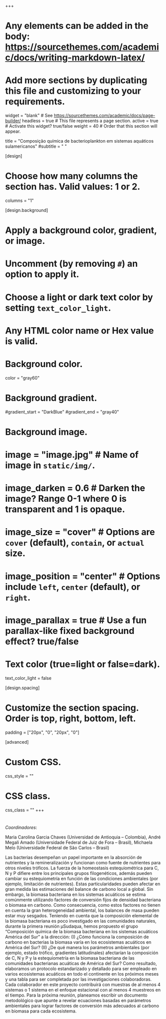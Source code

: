 +++
# Any elements can be added in the body: https://sourcethemes.com/academic/docs/writing-markdown-latex/
# Add more sections by duplicating this file and customizing to your requirements.

widget = "blank"  # See https://sourcethemes.com/academic/docs/page-builder/
headless = true  # This file represents a page section.
active = true  # Activate this widget? true/false
weight = 40 # Order that this section will appear.


title = "Composição química de bacterioplankton em sistemas aquáticos sulamericanos"
#subtitle = " "

[design]
  # Choose how many columns the section has. Valid values: 1 or 2.
  columns = "1"

[design.background]
  # Apply a background color, gradient, or image.
  #   Uncomment (by removing `#`) an option to apply it.
  #   Choose a light or dark text color by setting `text_color_light`.
  #   Any HTML color name or Hex value is valid.

  # Background color.
   color = "gray60"
  
  # Background gradient.
  #gradient_start = "DarkBlue"
  #gradient_end = "gray40"
  
  # Background image.
  # image = "image.jpg"  # Name of image in `static/img/`.
  # image_darken = 0.6  # Darken the image? Range 0-1 where 0 is transparent and 1 is opaque.
  # image_size = "cover"  #  Options are `cover` (default), `contain`, or `actual` size.
  # image_position = "center"  # Options include `left`, `center` (default), or `right`.
  # image_parallax = true  # Use a fun parallax-like fixed background effect? true/false
  
  # Text color (true=light or false=dark).
  text_color_light = false

[design.spacing]
  # Customize the section spacing. Order is top, right, bottom, left.
  padding = ["20px", "0", "20px", "0"]

[advanced]
 # Custom CSS. 
 css_style = ""
 
 # CSS class.
 css_class = ""
+++
#

*Coordinadores*:

Maria Carolina Garcia Chaves (Universidad de Antioquia – Colombia),
André Megali Amado (Universidade Federal de Juiz de Fora – Brasil),
Michaela Melo (Universidade Federal de São Carlos – Brasil)

Las bacterias desempeñan un papel importante en la absorción de nutrientes y la remineralización y funcionan como fuente de nutrientes para otros niveles tróficos. La fuerza de la homeostasis estequiométrica para C, N y P difiere entre los principales grupos filogenéticos, además pueden cambiar su estequiometría en función de las condiciones ambientales (por ejemplo, limitación de nutrientes). Estas particularidades pueden afectar en gran medida las estimaciones del balance de carbono local a global. Sin embargo, la biomasa bacteriana en los sistemas acuáticos se estima comúnmente utilizando factores de conversión fijos de densidad bacteriana o biomasa en carbono. Como consecuencia, como estos factores no tienen en cuenta la gran heterogeneidad ambiental, los balances de masa pueden estar muy sesgados. Teniendo en cuenta que la composición elemental de la biomasa bacteriana es poco investigado en las comunidades naturales, durante la primera reunión μSudaqua, hemos propuesto el grupo “Composición química de la biomasa bacteriana en los sistemas acuáticos América del Sur” a la dirección: (I) ¿Cómo funciona la composición de carbono en bacterias la biomasa varía en los ecosistemas acuáticos en América del Sur? (II) ¿De qué manera los parámetros ambientales (por ejemplo, estado trófico, gradientes latitudinales) afectarían la composición de C, N y P y la estequiometría en la biomasa bacteriana de las comunidades bacterianas acuáticas de América del Sur? Como resultado, elaboramos un protocolo estandarizado y detallado para ser empleado en varios ecosistemas acuáticos en todo el continente en los próximos meses y una tabla para ser completada por las investigaciones colaboradoras. Cada colaborador en este proyecto contribuirá con muestras de al menos 4 sistemas o 1 sistema en el enfoque estacional con al menos 4 muestreos en el tiempo. Para la próxima reunión, planeamos escribir un documento metodológico que apunte a revelar ecuaciones basadas en parámetros ambientales para lograr factores de conversión más adecuados al carbono en biomasa para cada ecosistema.
